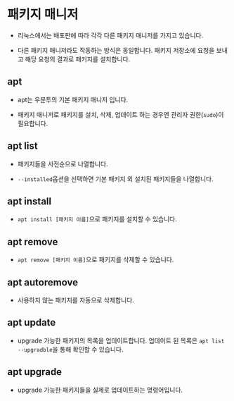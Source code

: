 # 패키지 매니저

- 리눅스에서는 배포판에 따라 각각 다른 패키지 매니저를 가지고 있습니다. 

- 다른 패키지 매니저라도 작동하는 방식은 동일합니다. 패키지 저장소에 요청을 보내고 해당 요청의 결과로 패키지를 설치합니다.

## apt

- apt는 우분투의 기본 패키지 매니저 입니다.

- 패키지 매니저로 패키지를 설치, 삭제, 업데이트 하는 경우엔 관리자 권한(`sudo`)이 필요합니다.

## apt list

- 패키지들을 사전순으로 나열합니다.

- `--installed`옵션을 선택하면 기본 패키지 외 설치된 패키지들을 나열합니다.

## apt install

- `apt install [패키지 이름]`으로 패키지를 설치할 수 있습니다.

## apt remove

- `apt remove [패키지 이름]`으로 패키지를 삭제할 수 있습니다.

## apt autoremove

- 사용하지 않는 패키지를 자동으로 삭제합니다.

## apt update

- upgrade 가능한 패키지의 목록을 업데이트합니다. 업데이트 된 목록은 `apt list --upgradble`을 통해 확인할 수 있습니다.

## apt upgrade

- upgrade 가능한 패키지들을 실제로 업데이트하는 명령어입니다.